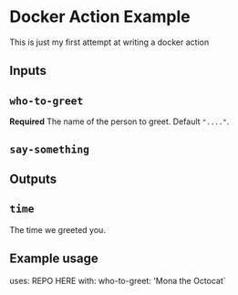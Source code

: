 # Docker Action Example
This is just my first attempt at writing a docker action

## Inputs
## `who-to-greet`
**Required** The name of the person to greet. Default `"...."`.
## `say-something`

## Outputs
## `time`
The time we greeted you.

## Example usage
uses: REPO HERE
with:
  who-to-greet: 'Mona the Octocat`